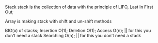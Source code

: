 Stack
  stack is the collection of data with the principle of LIFO, Last In First Out;

Array is making stack with shift and un-shift methods

BIG(o) of stacks;
  Insertion O(1);
  Deletion O(1);
  Access O(n);     || for this you don't need a stack
  Searching O(n);  || for this you don't need a stack